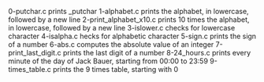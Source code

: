 0-putchar.c prints _putchar
1-alphabet.c prints the alphabet, in lowercase, followed by a new line
2-print_alphabet_x10.c  prints 10 times the alphabet, in lowercase, followed by a new line
3-islower.c  checks for lowercase character
4-isalpha.c hecks for alphabetic character
5-sign.c prints the sign of a number
6-abs.c computes the absolute value of an integer
7-print_last_digit.c prints the last digit of a number
8-24_hours.c prints every minute of the day of Jack Bauer, starting from 00:00 to 23:59
9-times_table.c prints the 9 times table, starting with 0
